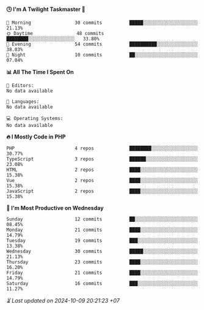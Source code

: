 <!--START_SECTION:readme-stats-->
**🕒 I'm A Twilight Taskmaster 🌆**

```text
🌅 Morning                30 commits          █████░░░░░░░░░░░░░░░░░░░░   21.13%
🌞 Daytime                48 commits          ████████░░░░░░░░░░░░░░░░░   33.80%
🌆 Evening                54 commits          ██████████░░░░░░░░░░░░░░░   38.03%
🌙 Night                  10 commits          ██░░░░░░░░░░░░░░░░░░░░░░░   07.04%
```

**📊 All The Time I Spent On**

```text
📝 Editors:
No data available

💬 Languages:
No data available

💻 Operating Systems:
No data available
```

**🔥 I Mostly Code in PHP**

```text
PHP                      4 repos             ████████░░░░░░░░░░░░░░░░░   30.77%
TypeScript               3 repos             ██████░░░░░░░░░░░░░░░░░░░   23.08%
HTML                     2 repos             ████░░░░░░░░░░░░░░░░░░░░░   15.38%
Vue                      2 repos             ████░░░░░░░░░░░░░░░░░░░░░   15.38%
JavaScript               2 repos             ████░░░░░░░░░░░░░░░░░░░░░   15.38%
```

**📅 I'm Most Productive on Wednesday**

```text
Sunday                   12 commits          ██░░░░░░░░░░░░░░░░░░░░░░░   08.45%
Monday                   21 commits          ████░░░░░░░░░░░░░░░░░░░░░   14.79%
Tuesday                  19 commits          ███░░░░░░░░░░░░░░░░░░░░░░   13.38%
Wednesday                30 commits          █████░░░░░░░░░░░░░░░░░░░░   21.13%
Thursday                 23 commits          ████░░░░░░░░░░░░░░░░░░░░░   16.20%
Friday                   21 commits          ████░░░░░░░░░░░░░░░░░░░░░   14.79%
Saturday                 16 commits          ███░░░░░░░░░░░░░░░░░░░░░░   11.27%
```



*⏳ Last updated on 2024-10-09 20:21:23 +07*
<!--END_SECTION:readme-stats-->